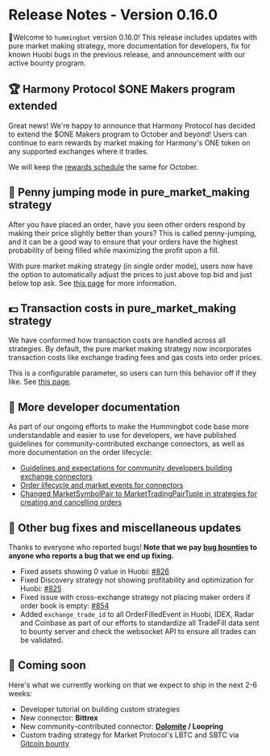 # Release Notes - Version 0.16.0

🚀Welcome to `hummingbot` version 0.16.0! This release includes updates with pure market making strategy, more documentation for developers, fix for known Huobi bugs in the previous release, and announcement with our active bounty program.


## 🏆 Harmony Protocol $ONE Makers program extended

Great news! We're happy to announce that Harmony Protocol has decided to extend the $ONE Makers program to October and beyond! Users can continue to earn rewards by market making for Harmony's ONE token on any supported exchanges where it trades. 

We will keep the [rewards schedule](/bounties/active/harmony/#october-2019) the same for October.

## 🏃 Penny jumping mode in **pure_market_making** strategy

After you have placed an order, have you seen other orders respond by making their price slightly better than yours? This is called penny-jumping, and it can be a good way to ensure that your orders have the highest probability of being filled while maximizing the profit upon a fill.

With pure market making strategy (in single order mode), users now have the option to automatically adjust the prices to just above top bid and just below top ask. See [this page](https://docs.hummingbot.io/strategies/pure-market-making/#penny-jumping-mode) for more information.

## 💵 Transaction costs in **pure_market_making** strategy

We have conformed how transaction costs are handled across all strategies. By default, the pure market making strategy now incorporates transaction costs like exchange trading fees and gas costs into order prices. 

This is a configurable parameter, so users can turn this behavior off if they like. See [this page](/strategies/pure-market-making/#adding-transaction-costs-to-prices).

## 📝 More developer documentation

As part of our ongoing efforts to make the Hummingbot code base more understandable and easier to use for developers, we have published guidelines for community-contributed exchange connectors, as well as more documentation on the order lifecycle:

* [Guidelines and expectations for community developers building exchange connectors](https://docs.hummingbot.io/developers/connectors/order-lifecycle/)
* [Order lifecycle and market events for connectors](https://docs.hummingbot.io/developers/strategies/#creating-and-cancelling-orders)
* [Changed MarketSymbolPair to MarketTradingPairTuple in strategies for creating and cancelling orders](https://docs.hummingbot.io/developers/strategies/#creating-and-cancelling-orders)


## 🐞 Other bug fixes and miscellaneous updates

Thanks to everyone who reported bugs! **Note that we pay [bug bounties](/bounties/bug-bounty-program) to anyone who reports a bug that we end up fixing.**

* Fixed assets showing 0 value in Huobi: [#826](https://github.com/CoinAlpha/hummingbot/issues/826)
* Fixed Discovery strategy not showing profitability and optimization for Huobi: [#825](https://github.com/CoinAlpha/hummingbot/issues/825)
* Fixed issue with cross-exchange strategy not placing maker orders if order book is empty: [#854](https://github.com/CoinAlpha/hummingbot/issues/854)
* Added `exchange_trade_id` to all OrderFilledEvent in Huobi, IDEX, Radar and Coinbase as part of our efforts to standardize all TradeFill data sent to bounty server and check the websocket API to ensure all trades can be validated.

## 🚀 Coming soon

Here's what we currently working on that we expect to ship in the next 2-6 weeks:

* Developer tutorial on building custom strategies
* New connector: **Bittrex**
* New community-contributed connector: **[Dolomite](https://dolomite.io/) / Loopring**
* Custom trading strategy for Market Protocol's LBTC and SBTC via [Gitcoin bounty](https://gitcoin.co/issue/MARKETProtocol/MARKETProtocol/230/3417)
